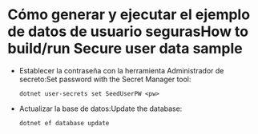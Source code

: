 # <a name="how-to-buildrun-secure-user-data-sample"></a><span data-ttu-id="b438d-101">Cómo generar y ejecutar el ejemplo de datos de usuario seguras</span><span class="sxs-lookup"><span data-stu-id="b438d-101">How to build/run Secure user data sample</span></span>

* <span data-ttu-id="b438d-102">Establecer la contraseña con la herramienta Administrador de secreto:</span><span class="sxs-lookup"><span data-stu-id="b438d-102">Set password with the Secret Manager tool:</span></span>

  `dotnet user-secrets set SeedUserPW <pw>`

* <span data-ttu-id="b438d-103">Actualizar la base de datos:</span><span class="sxs-lookup"><span data-stu-id="b438d-103">Update the database:</span></span>

    `dotnet ef database update`
